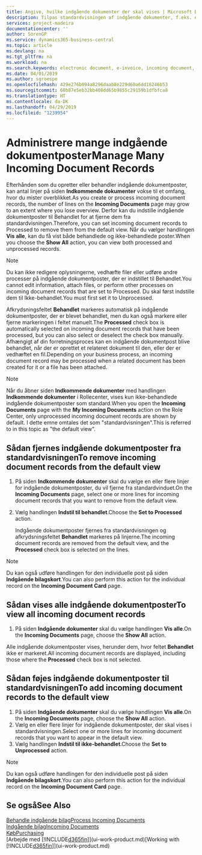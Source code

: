 ```yaml
---
title: Angive, hvilke indgående dokumenter der skal vises | Microsoft Docs
description: Tilpas standardvisningen af indgående dokumenter, f.eks. e-fakturaer, for at forbedre din oversigt over behandlede og ikke-behandlede poster.
services: project-madeira
documentationcenter: ''
author: SorenGP
ms.service: dynamics365-business-central
ms.topic: article
ms.devlang: na
ms.tgt_pltfrm: na
ms.workload: na
ms.search.keywords: electronic document, e-invoice, incoming document, OCR, ecommerce, document exchange, import invoice
ms.date: 04/01/2019
ms.author: sgroespe
ms.openlocfilehash: 429e276b094a8296daab8e229d60a6dd16246b53
ms.sourcegitcommit: 60b87e5eb32bb408dd65b9855c29159b1dfbfca8
ms.translationtype: HT
ms.contentlocale: da-DK
ms.lasthandoff: 04/29/2019
ms.locfileid: "1239954"
---
```

# <a name="manage-many-incoming-document-records"></a><span data-ttu-id="0749a-103">Administrere mange indgående dokumentposter</span><span class="sxs-lookup"><span data-stu-id="0749a-103">Manage Many Incoming Document Records</span></span>
<span data-ttu-id="0749a-104">Efterhånden som du opretter eller behandler indgående dokumentposter, kan antal linjer på siden **Indkommende dokumenter** vokse til et omfang, hvor du mister overblikket.</span><span class="sxs-lookup"><span data-stu-id="0749a-104">As you create or process incoming document records, the number of lines on the **Incoming Documents** page may grow to an extent where you lose overview.</span></span> <span data-ttu-id="0749a-105">Derfor kan du indstille indgående dokumentposter til Behandlet for at fjerne dem fra standardvisningen.</span><span class="sxs-lookup"><span data-stu-id="0749a-105">Therefore, you can set incoming document records to Processed to remove them from the default view.</span></span> <span data-ttu-id="0749a-106">Når du vælger handlingen **Vis alle**, kan du få vist både behandlede og ikke-behandlede poster.</span><span class="sxs-lookup"><span data-stu-id="0749a-106">When you choose the **Show All** action, you can view both processed and unprocessed records.</span></span>

> [!NOTE]  
>   <span data-ttu-id="0749a-107">Du kan ikke redigere oplysningerne, vedhæfte filer eller udføre andre processer på indgående dokumentposter, der er indstillet til Behandlet.</span><span class="sxs-lookup"><span data-stu-id="0749a-107">You cannot edit information, attach files, or perform other processes on incoming document records that are set to Processed.</span></span> <span data-ttu-id="0749a-108">Du skal først indstille dem til Ikke-behandlet.</span><span class="sxs-lookup"><span data-stu-id="0749a-108">You must first set it to Unprocessed.</span></span>

<span data-ttu-id="0749a-109">Afkrydsningsfeltet **Behandlet** markeres automatisk på indgående dokumentposter, der er blevet behandlet, men du kan også markere eller fjerne markeringen i feltet manuelt.</span><span class="sxs-lookup"><span data-stu-id="0749a-109">The **Processed** check box is automatically selected on incoming document records that have been processed, but you can also select or deselect the check box manually.</span></span> <span data-ttu-id="0749a-110">Afhængigt af din forretningsproces kan en indgående dokumentpost blive behandlet, når der er oprettet et relateret dokument til den, eller der er vedhæftet en fil.</span><span class="sxs-lookup"><span data-stu-id="0749a-110">Depending on your business process, an incoming document record may be processed when a related document has been created for it or a file has been attached.</span></span>

> [!NOTE]  
>   <span data-ttu-id="0749a-111">Når du åbner siden **Indkommende dokumenter** med handlingen **Indkommende dokumenter** i Rollecenter, vises kun ikke-behandlede indgående dokumentposter som standard.</span><span class="sxs-lookup"><span data-stu-id="0749a-111">When you open the **Incoming Documents** page with the **My Incoming Documents** action on the Role Center, only unprocessed incoming document records are shown by default.</span></span> <span data-ttu-id="0749a-112">I dette emne omtales det som "standardvisningen".</span><span class="sxs-lookup"><span data-stu-id="0749a-112">This is referred to in this topic as "the default view".</span></span>

## <a name="to-remove-incoming-document-records-from-the-default-view"></a><span data-ttu-id="0749a-113">Sådan fjernes indgående dokumentposter fra standardvisningen</span><span class="sxs-lookup"><span data-stu-id="0749a-113">To remove incoming document records from the default view</span></span>
1. <span data-ttu-id="0749a-114">På siden **Indkommende dokumenter** skal du vælge en eller flere linjer for indgående dokumentposter, du vil fjerne fra standardvinduet.</span><span class="sxs-lookup"><span data-stu-id="0749a-114">On the **Incoming Documents** page, select one or more lines for incoming document records that you want to remove from the default view.</span></span>
2. <span data-ttu-id="0749a-115">Vælg handlingen **Indstil til behandlet**.</span><span class="sxs-lookup"><span data-stu-id="0749a-115">Choose the **Set to Processed** action.</span></span>

    <span data-ttu-id="0749a-116">Indgående dokumentposter fjernes fra standardvisningen og afkrydsningsfeltet **Behandlet** markeres på linjerne.</span><span class="sxs-lookup"><span data-stu-id="0749a-116">The incoming document records are removed from the default view, and the **Processed** check box is selected on the lines.</span></span>

> [!NOTE]  
>   <span data-ttu-id="0749a-117">Du kan også udføre handlingen for den individuelle post på siden **Indgående bilagskort**.</span><span class="sxs-lookup"><span data-stu-id="0749a-117">You can also perform this action for the individual record on the **Incoming Document Card** page.</span></span>

## <a name="to-view-all-incoming-document-records"></a><span data-ttu-id="0749a-118">Sådan vises alle indgående dokumentposter</span><span class="sxs-lookup"><span data-stu-id="0749a-118">To view all incoming document records</span></span>
1. <span data-ttu-id="0749a-119">På siden **Indgående dokumenter** skal du vælge handlingen **Vis alle**.</span><span class="sxs-lookup"><span data-stu-id="0749a-119">On the **Incoming Documents** page, choose the **Show All** action.</span></span>

<span data-ttu-id="0749a-120">Alle indgående dokumentposter vises, herunder dem, hvor feltet **Behandlet** ikke er markeret.</span><span class="sxs-lookup"><span data-stu-id="0749a-120">All incoming document records are displayed, including those where the **Processed** check box is not selected.</span></span>

## <a name="to-add-incoming-document-records-to-the-default-view"></a><span data-ttu-id="0749a-121">Sådan føjes indgående dokumentposter til standardvisningen</span><span class="sxs-lookup"><span data-stu-id="0749a-121">To add incoming document records to the default view</span></span>
1. <span data-ttu-id="0749a-122">På siden **Indgående dokumenter** skal du vælge handlingen **Vis alle**.</span><span class="sxs-lookup"><span data-stu-id="0749a-122">On the **Incoming Documents** page, choose the **Show All** action.</span></span>
2. <span data-ttu-id="0749a-123">Vælg en eller flere linjer for indgående dokumentposter, der skal vises i standardvisningen.</span><span class="sxs-lookup"><span data-stu-id="0749a-123">Select one or more lines for incoming document records that you want to appear in the default view.</span></span>
3. <span data-ttu-id="0749a-124">Vælg handlingen **Indstil til ikke-behandlet**.</span><span class="sxs-lookup"><span data-stu-id="0749a-124">Choose the **Set to Unprocessed** action.</span></span>  

> [!NOTE]  
>   <span data-ttu-id="0749a-125">Du kan også udføre handlingen for den individuelle post på siden **Indgående bilagskort**.</span><span class="sxs-lookup"><span data-stu-id="0749a-125">You can also perform this action for the individual record on the **Incoming Document Card** page.</span></span>

## <a name="see-also"></a><span data-ttu-id="0749a-126">Se også</span><span class="sxs-lookup"><span data-stu-id="0749a-126">See Also</span></span>
[<span data-ttu-id="0749a-127">Behandle indgående bilag</span><span class="sxs-lookup"><span data-stu-id="0749a-127">Process Incoming Documents</span></span>](across-process-income-documents.md)  
[<span data-ttu-id="0749a-128">Indgående bilag</span><span class="sxs-lookup"><span data-stu-id="0749a-128">Incoming Documents</span></span>](across-income-documents.md)  
[<span data-ttu-id="0749a-129">Køb</span><span class="sxs-lookup"><span data-stu-id="0749a-129">Purchasing</span></span>](purchasing-manage-purchasing.md)  
<span data-ttu-id="0749a-130">[Arbejde med [!INCLUDE[d365fin](includes/d365fin_md.md)]](ui-work-product.md)</span><span class="sxs-lookup"><span data-stu-id="0749a-130">[Working with [!INCLUDE[d365fin](includes/d365fin_md.md)]](ui-work-product.md)</span></span>
